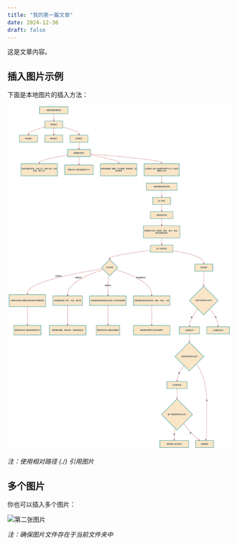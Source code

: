 ```yaml
---
title: "我的第一篇文章"
date: 2024-12-30
draft: false
---
```


这是文章内容。

## 插入图片示例

下面是本地图片的插入方法：

![alt text](./image.png)

*注：使用相对路径 (./) 引用图片*

## 多个图片

你也可以插入多个图片：

![第二张图片](./image2.png)

*注：确保图片文件存在于当前文件夹中*
